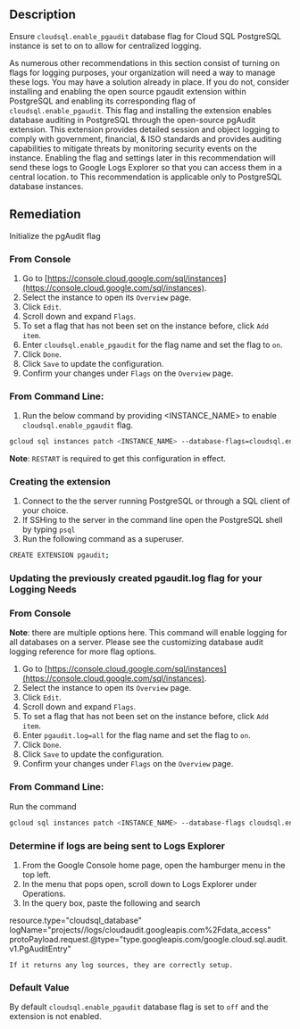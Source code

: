 ## Description

Ensure `cloudsql.enable_pgaudit` database flag for Cloud SQL PostgreSQL instance is set to on to allow for centralized logging.

As numerous other recommendations in this section consist of turning on flags for logging purposes, your organization will need a way to manage these logs. You may have a solution already in place. If you do not, consider installing and enabling the open source pgaudit extension within PostgreSQL and enabling its corresponding flag of `cloudsql.enable_pgaudit`. This flag and installing the extension enables database auditing in PostgreSQL through the open-source pgAudit extension. This extension provides detailed session and object logging to comply with government, financial, & ISO standards and provides auditing capabilities to mitigate threats by monitoring security events on the instance. Enabling the flag and settings later in this recommendation will send these logs to Google Logs Explorer so that you can access them in a central location. to This recommendation is applicable only to PostgreSQL database instances.

## Remediation

Initialize the pgAudit flag

### From Console

1. Go to [https://console.cloud.google.com/sql/instances](https://console.cloud.google.com/sql/instances).
2. Select the instance to open its `Overview` page.
3. Click `Edit`.
4. Scroll down and expand `Flags`.
5. To set a flag that has not been set on the instance before, click `Add item`.
6. Enter `cloudsql.enable_pgaudit` for the flag name and set the flag to `on`.
7. Click `Done`.
8. Click `Save` to update the configuration.
9. Confirm your changes under `Flags` on the `Overview` page.

### From Command Line:

1. Run the below command by providing <INSTANCE_NAME> to enable `cloudsql.enable_pgaudit` flag.

```bash
gcloud sql instances patch <INSTANCE_NAME> --database-flags=cloudsql.enable_pgaudit=on
```
**Note**: `RESTART` is required to get this configuration in effect.

### Creating the extension

1. Connect to the the server running PostgreSQL or through a SQL client of your choice.
2. If SSHing to the server in the command line open the PostgreSQL shell by typing `psql`
3. Run the following command as a superuser.

```bash
CREATE EXTENSION pgaudit;
```

### Updating the previously created pgaudit.log flag for your Logging Needs

### From Console

**Note**: there are multiple options here. This command will enable logging for all databases on a server. Please see the customizing database audit logging reference for more flag options.

1. Go to [https://console.cloud.google.com/sql/instances](https://console.cloud.google.com/sql/instances).
2. Select the instance to open its `Overview` page.
3. Click `Edit`.
4. Scroll down and expand `Flags`.
5. To set a flag that has not been set on the instance before, click `Add item`.
6. Enter `pgaudit.log=all` for the flag name and set the flag to `on`.
7. Click `Done`.
8. Click `Save` to update the configuration.
9. Confirm your changes under `Flags` on the `Overview` page.

### From Command Line:

Run the command

```bash
gcloud sql instances patch <INSTANCE_NAME> --database-flags cloudsql.enable_pgaudit=on,pgaudit.log=all
```

### Determine if logs are being sent to Logs Explorer

1. From the Google Console home page, open the hamburger menu in the top left.
2. In the menu that pops open, scroll down to Logs Explorer under Operations.
3. In the query box, paste the following and search

resource.type="cloudsql_database" logName="projects//logs/cloudaudit.googleapis.com%2Fdata_access" protoPayload.request.@type="type.googleapis.com/google.cloud.sql.audit.v1.PgAuditEntry"

```
If it returns any log sources, they are correctly setup.
```

### Default Value

By default `cloudsql.enable_pgaudit` database flag is set to `off` and the extension is not enabled.
